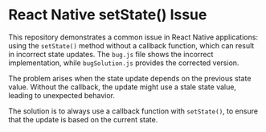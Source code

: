 # React Native setState() Issue
This repository demonstrates a common issue in React Native applications: using the `setState()` method without a callback function, which can result in incorrect state updates. The `bug.js` file shows the incorrect implementation, while `bugSolution.js` provides the corrected version.

The problem arises when the state update depends on the previous state value. Without the callback, the update might use a stale state value, leading to unexpected behavior.

The solution is to always use a callback function with `setState()`, to ensure that the update is based on the current state.